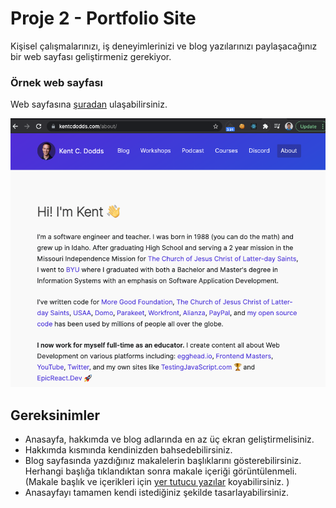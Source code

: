 # Proje 2 - Portfolio Site 

Kişisel çalışmalarınızı, iş deneyimlerinizi ve blog yazılarınızı paylaşacağınız bir web sayfası geliştirmeniz gerekiyor.


### Örnek web sayfası
Web sayfasına [şuradan](https://kentcdodds.com/) ulaşabilirsiniz.

![preview](https://raw.githubusercontent.com/Kodluyoruz/taskforce/main/frontend-proje/portfolio_site/figures/preview.png)


## Gereksinimler
-  Anasayfa, hakkımda ve blog adlarında en az üç ekran geliştirmelisiniz.
-  Hakkımda kısmında kendinizden bahsedebilirsiniz.
-  Blog sayfasında yazdığınız makalelerin başlıklarını gösterebilirsiniz. Herhangi başlığa tıklandıktan sonra makale içeriği görüntülenmeli. (Makale başlık ve içerikleri için [yer tutucu yazılar](https://lipsum.com/)  koyabilirsiniz. )
-  Anasayfayı tamamen kendi istediğiniz şekilde tasarlayabilirsiniz.
